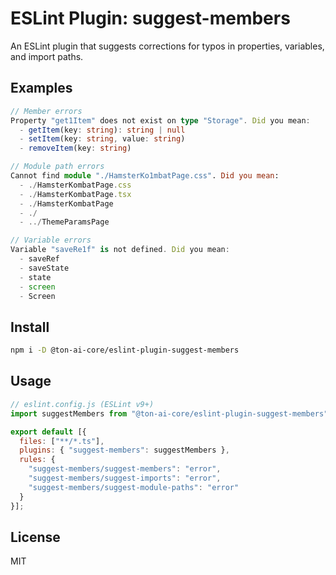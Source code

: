# ESLint Plugin: suggest-members

An ESLint plugin that suggests corrections for typos in properties, variables, and import paths.

## Examples

```ts
// Member errors
Property "get1Item" does not exist on type "Storage". Did you mean:
  - getItem(key: string): string | null
  - setItem(key: string, value: string)
  - removeItem(key: string)

// Module path errors
Cannot find module "./HamsterKo1mbatPage.css". Did you mean:
  - ./HamsterKombatPage.css
  - ./HamsterKombatPage.tsx
  - ./HamsterKombatPage
  - ./
  - ../ThemeParamsPage

// Variable errors
Variable "saveRe1f" is not defined. Did you mean:
  - saveRef
  - saveState
  - state
  - screen
  - Screen
```

## Install

```bash
npm i -D @ton-ai-core/eslint-plugin-suggest-members
```

## Usage

```js
// eslint.config.js (ESLint v9+)
import suggestMembers from "@ton-ai-core/eslint-plugin-suggest-members";

export default [{
  files: ["**/*.ts"],
  plugins: { "suggest-members": suggestMembers },
  rules: {
    "suggest-members/suggest-members": "error",
    "suggest-members/suggest-imports": "error",
    "suggest-members/suggest-module-paths": "error"
  }
}];
```

## License

MIT
